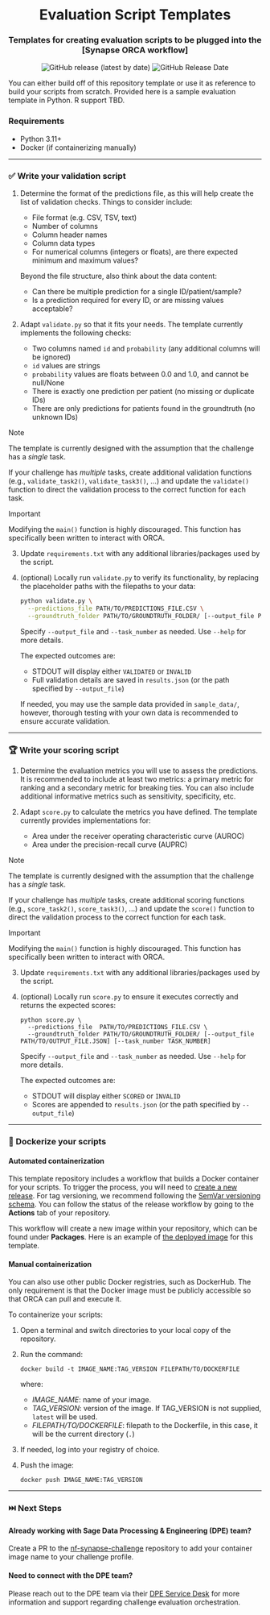 <h1 align="center">
  Evaluation Script Templates
</h1>
<h3 align="center">
  Templates for creating evaluation scripts to be plugged into the [Synapse ORCA workflow]
</h3>
<p align="center">
  <img 
    alt="GitHub release (latest by date)" 
    src="https://img.shields.io/github/release/Sage-Bionetworks-Challenges/orca-evaluation-templates?label=latest%20release&display_name=release&style=flat-square"
  >
  <img 
    alt="GitHub Release Date" 
    src="https://img.shields.io/github/release-date/Sage-Bionetworks-Challenges/orca-evaluation-templates?style=flat-square&color=darkgreen"
  >
</p>

You can either build off of this repository template or use it as reference to
build your scripts from scratch. Provided here is a sample evaluation template
in Python. R support TBD.

### Requirements

- Python 3.11+
- Docker (if containerizing manually)

---

### ✅ Write your validation script

1. Determine the format of the predictions file, as this will help create the
   list of validation checks. Things to consider include:

   - File format (e.g. CSV, TSV, text)
   - Number of columns
   - Column header names
   - Column data types
   - For numerical columns (integers or floats), are there expected minimum
     and maximum values?

   Beyond the file structure, also think about the data content:

   - Can there be multiple prediction for a single ID/patient/sample?
   - Is a prediction required for every ID, or are missing values acceptable?

2. Adapt `validate.py` so that it fits your needs. The template currently
   implements the following checks:
   - Two columns named `id` and `probability` (any additional columns will be
     ignored)
   - `id` values are strings
   - `probability` values are floats between 0.0 and 1.0, and cannot be
     null/None
   - There is exactly one prediction per patient (no missing or duplicate IDs)
   - There are only predictions for patients found in the groundtruth
     (no unknown IDs)

> [!NOTE]
> The template is currently designed with the assumption that the challenge
> has a _single_ task.
> 
> If your challenge has _multiple_ tasks, create additional validation
> functions (e.g., `validate_task2()`, `validate_task3()`, ...) and update the
> `validate()` function to direct the validation process to the correct function
> for each task.

> [!IMPORTANT]
> Modifying the `main()` function is highly discouraged. This function has
> specifically been written to interact with ORCA.

3. Update `requirements.txt` with any additional libraries/packages used by the
   script.

4. (optional) Locally run `validate.py` to verify its functionality, by replacing
   the placeholder paths with the filepaths to your data:

   ```bash
   python validate.py \
     --predictions_file PATH/TO/PREDICTIONS_FILE.CSV \
     --groundtruth_folder PATH/TO/GROUNDTRUTH_FOLDER/ [--output_file PATH/TO/OUTPUT_FILE.JSON] [--task_number TASK_NUMBER]
   ```

   Specify `--output_file` and `--task_number` as needed. Use `--help` for more
   details.

   The expected outcomes are:

   - STDOUT will display either `VALIDATED` or `INVALID`
   - Full validation details are saved in `results.json` (or the path specified
     by `--output_file`)

   If needed, you may use the sample data provided in `sample_data/`, however,
   thorough testing with your own data is recommended to ensure accurate validation.

---

### 🏆 Write your scoring script

1. Determine the evaluation metrics you will use to assess the predictions. It
   is recommended to include at least two metrics: a primary metric for ranking
   and a secondary metric for breaking ties. You can also include additional
   informative metrics such as sensitivity, specificity, etc.

2. Adapt `score.py` to calculate the metrics you have defined. The template
   currently provides implementations for:
   - Area under the receiver operating characteristic curve (AUROC)
   - Area under the precision-recall curve (AUPRC)

> [!NOTE]
> The template is currently designed with the assumption that the challenge
> has a _single_ task.
> 
> If your challenge has _multiple_ tasks, create additional scoring
> functions (e.g., `score_task2()`, `score_task3()`, ...) and update the
> `score()` function to direct the validation process to the correct function
> for each task.

> [!IMPORTANT]
> Modifying the `main()` function is highly discouraged. This function has
> specifically been written to interact with ORCA.

3. Update `requirements.txt` with any additional libraries/packages used by the script.

4. (optional) Locally run `score.py` to ensure it executes correctly and returns
   the expected scores:

   ```
   python score.py \
     --predictions_file  PATH/TO/PREDICTIONS_FILE.CSV \
     --groundtruth_folder PATH/TO/GROUNDTRUTH_FOLDER/ [--output_file PATH/TO/OUTPUT_FILE.JSON] [--task_number TASK_NUMBER]
   ```

   Specify `--output_file` and `--task_number` as needed. Use `--help` for more
   details.

   The expected outcomes are:

   - STDOUT will display either `SCORED` or `INVALID`
   - Scores are appended to `results.json` (or the path specified by `--output_file`)

---

### 🐳 Dockerize your scripts

#### Automated containerization

This template repository includes a workflow that builds a Docker container for
your scripts. To trigger the process, you will need to [create a new release].
For tag versioning, we recommend following the [SemVar versioning schema]. You can
follow the status of the release workflow by going to the **Actions** tab of
your repository.

This workflow will create a new image within your repository, which can be found
under **Packages**. Here is an example of [the deployed image] for this template.

#### Manual containerization

You can also use other public Docker registries, such as DockerHub. The only
requirement is that the Docker image must be publicly accessible so that ORCA
can pull and execute it.

To containerize your scripts:

1. Open a terminal and switch directories to your local copy of the repository.

2. Run the command:

   ```
   docker build -t IMAGE_NAME:TAG_VERSION FILEPATH/TO/DOCKERFILE
   ```

   where:

   - _IMAGE_NAME_: name of your image.
   - _TAG_VERSION_: version of the image. If TAG_VERSION is not supplied,
     `latest` will be used.
   - _FILEPATH/TO/DOCKERFILE_: filepath to the Dockerfile, in this case, it will
     be the current directory (`.`)

3. If needed, log into your registry of choice.

4. Push the image:

   ```
   docker push IMAGE_NAME:TAG_VERSION
   ```

---

### ⏭️ Next Steps

#### Already working with Sage Data Processing & Engineering (DPE) team?

Create a PR to the [nf-synapse-challenge] repository to add your container
image name to your challenge profile.

#### Need to connect with the DPE team?

Please reach out to the DPE team via their [DPE Service Desk] for more
information and support regarding challenge evaluation orchestration.


<!-- LINKS -->
[Synapse ORCA workflow]: https://github.com/Sage-Bionetworks-Workflows/nf-synapse-challenge/tree/main
[create a new release]: https://docs.github.com/en/repositories/releasing-projects-on-github/managing-releases-in-a-repository#creating-a-release
[SemVar versioning schema]: https://semver.org/
[the deployed image]: https://github.com/orgs/Sage-Bionetworks-Challenges/packages?repo_name=orca-evaluation-templates
[nf-synapse-challenge]: https://github.com/Sage-Bionetworks-Workflows/nf-synapse-challenge
[DPE Service Desk]: https://sagebionetworks.jira.com/servicedesk/customer/portal/5/group/7/create/51
